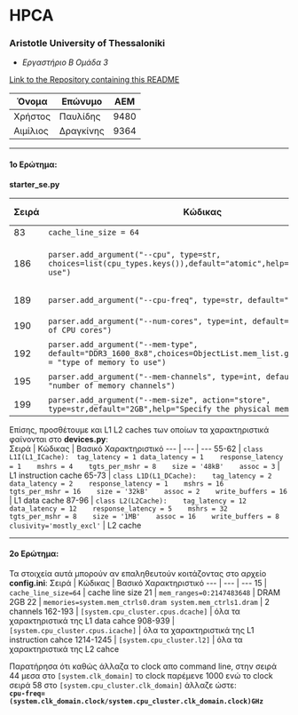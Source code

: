 # HPCA
### Aristotle University of Thessaloniki 
- *Εργαστήριο Β Ομάδα 3*

[Link to the Repository containing this README](https://github.com/pavlidic/HPCA/)

Όνομα | Επώνυμο | ΑΕΜ
--- | --- | ---
Χρήστος | Παυλίδης | 9480
Αιμίλιος | Δραγκίνης | 9364

---

#### 1ο Ερώτημα:
**starter_se.py**  

Σειρά | Κώδικας | Βασικό Χαρακτηριστικό
--- | --- | ---
83 | `cache_line_size = 64` | cache line size
186 | `parser.add_argument("--cpu", type=str, choices=list(cpu_types.keys()),default="atomic",help="CPU model to use")` | τύπος CPU (τον δίνουμε εμείς απο command line)
189 | `parser.add_argument("--cpu-freq", type=str, default="4GHz")` | συχνότητα λειτουργίας
190 | `parser.add_argument("--num-cores", type=int, default=1,help="Number of CPU cores")` | αριθμός πυρήνων
192 | `parser.add_argument("--mem-type", default="DDR3_1600_8x8",choices=ObjectList.mem_list.get_names(),help = "type of memory to use")` | τύπος μνήμης DRAM
195 | `parser.add_argument("--mem-channels", type=int, default=2,help = "number of memory channels")` | αριθμός καναλιών
199 | `parser.add_argument("--mem-size", action="store", type=str,default="2GB",help="Specify the physical memory size")` | μέγεθος μνήμης

Επίσης, προσθέτουμε και L1 L2 caches των οποίων τα χαρακτηριστικά φαίνονται στο **devices.py**:  
Σειρά | Κώδικας | Βασικό Χαρακτηριστικό
--- | --- | ---
55-62 | `class L1I(L1_ICache):  tag_latency = 1 data_latency = 1    response_latency = 1    mshrs = 4    tgts_per_mshr = 8    size = '48kB'    assoc = 3` | L1 instruction cache
65-73 | `class L1D(L1_DCache):    tag_latency = 2    data_latency = 2    response_latency = 1    mshrs = 16    tgts_per_mshr = 16    size = '32kB'    assoc = 2    write_buffers = 16` | L1 data cache
87-96 | `class L2(L2Cache):    tag_latency = 12    data_latency = 12    response_latency = 5    mshrs = 32    tgts_per_mshr = 8    size = '1MB'    assoc = 16    write_buffers = 8    clusivity='mostly_excl'` | L2 cache

---
#### 2ο Ερώτημα:
Τα στοιχεία αυτά μπορούν αν επαληθευτούν κοιτάζοντας στο αρχείο **config.ini**:
Σειρά | Κώδικας | Βασικό Χαρακτηριστικό
--- | --- | ---
15 | `cache_line_size=64` | cache line size
21 | `mem_ranges=0:2147483648` | DRAM 2GB
22 | `memories=system.mem_ctrls0.dram system.mem_ctrls1.dram` | 2 channels
162-193 | `[system.cpu_cluster.cpus.dcache]` | όλα τα χαρακτηριστικά της L1 data cahce
908-939 | `[system.cpu_cluster.cpus.icache]` | όλα τα χαρακτηριστικά της L1 instruction cahce
1214-1245 | `[system.cpu_cluster.l2]` | όλα τα χαρακτηριστικά της L2 cahce

Παρατήρησα ότι καθώς άλλαζα το clock απο command line, στην σειρά 44 μεσα στο `[system.clk_domain]` το clock παρέμενε 1000 ενώ το clock σειρά 58 στο `[system.cpu_cluster.clk_domain]` άλλαζε ώστε:  
**`cpu-freq=(system.clk_domain.clock/system.cpu_cluster.clk_domain.clock)GHz`**  
